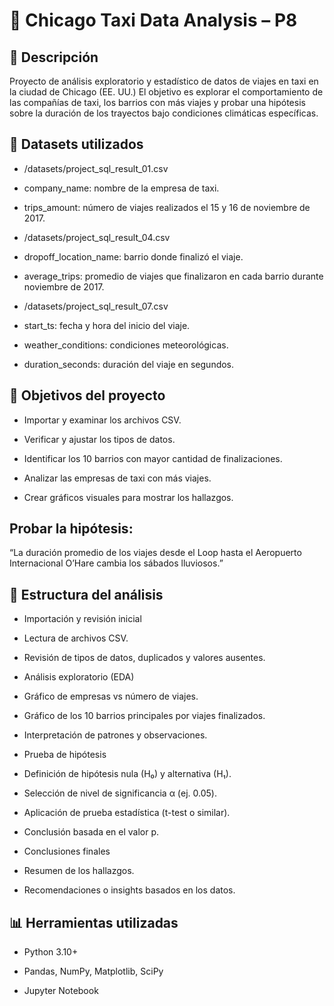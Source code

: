 # 🚖 Chicago Taxi Data Analysis – P8
## 🧾 Descripción

Proyecto de análisis exploratorio y estadístico de datos de viajes en taxi en la ciudad de Chicago (EE. UU.)
El objetivo es explorar el comportamiento de las compañías de taxi, los barrios con más viajes y probar una hipótesis sobre la duración de los trayectos bajo condiciones climáticas específicas.

## 📂 Datasets utilizados

  - /datasets/project_sql_result_01.csv

  - company_name: nombre de la empresa de taxi.

  - trips_amount: número de viajes realizados el 15 y 16 de noviembre de 2017.

  - /datasets/project_sql_result_04.csv

  - dropoff_location_name: barrio donde finalizó el viaje.

  - average_trips: promedio de viajes que finalizaron en cada barrio durante noviembre de 2017.

  - /datasets/project_sql_result_07.csv

  - start_ts: fecha y hora del inicio del viaje.

  - weather_conditions: condiciones meteorológicas.

  - duration_seconds: duración del viaje en segundos.

## 🎯 Objetivos del proyecto

  - Importar y examinar los archivos CSV.

  - Verificar y ajustar los tipos de datos.

  - Identificar los 10 barrios con mayor cantidad de finalizaciones.

  - Analizar las empresas de taxi con más viajes.

  - Crear gráficos visuales para mostrar los hallazgos.

## Probar la hipótesis:

“La duración promedio de los viajes desde el Loop hasta el Aeropuerto Internacional O’Hare cambia los sábados lluviosos.”

## 🧮 Estructura del análisis

  - Importación y revisión inicial

  - Lectura de archivos CSV.

  - Revisión de tipos de datos, duplicados y valores ausentes.

  - Análisis exploratorio (EDA)

  - Gráfico de empresas vs número de viajes.

  - Gráfico de los 10 barrios principales por viajes finalizados.

  - Interpretación de patrones y observaciones.

  - Prueba de hipótesis

  - Definición de hipótesis nula (H₀) y alternativa (H₁).

  - Selección de nivel de significancia α (ej. 0.05).

  - Aplicación de prueba estadística (t-test o similar).

-   Conclusión basada en el valor p.

  - Conclusiones finales

  - Resumen de los hallazgos.

  - Recomendaciones o insights basados en los datos.

## 📊 Herramientas utilizadas

  - Python 3.10+

  - Pandas, NumPy, Matplotlib, SciPy

  - Jupyter Notebook
